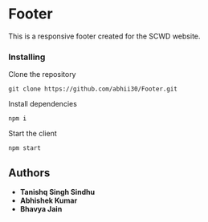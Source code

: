 # Footer
This is a responsive footer created for the SCWD website.

### Installing

Clone the repository

```
git clone https://github.com/abhii30/Footer.git
```

Install dependencies

```
npm i
```

Start the client

```
npm start
```

## Authors

- **Tanishq Singh Sindhu**
- **Abhishek Kumar**
- **Bhavya Jain**
